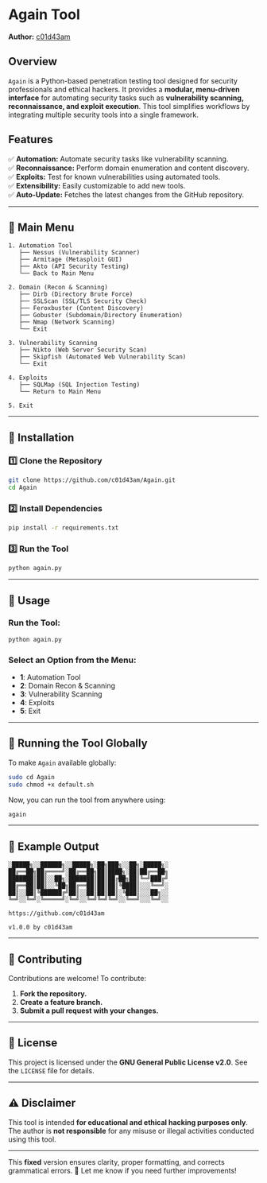 # Again Tool  

**Author:** [c01d43am](https://github.com/c01d43am)  

## Overview  

`Again` is a Python-based penetration testing tool designed for security professionals and ethical hackers. It provides a **modular, menu-driven interface** for automating security tasks such as **vulnerability scanning, reconnaissance, and exploit execution**. This tool simplifies workflows by integrating multiple security tools into a single framework.  

## Features  

✅ **Automation:** Automate security tasks like vulnerability scanning.  
✅ **Reconnaissance:** Perform domain enumeration and content discovery.  
✅ **Exploits:** Test for known vulnerabilities using automated tools.  
✅ **Extensibility:** Easily customizable to add new tools.  
✅ **Auto-Update:** Fetches the latest changes from the GitHub repository.  

---

## 📌 Main Menu  

```
1. Automation Tool
   ├── Nessus (Vulnerability Scanner)
   ├── Armitage (Metasploit GUI)
   ├── Akto (API Security Testing)
   └── Back to Main Menu

2. Domain (Recon & Scanning)
   ├── Dirb (Directory Brute Force)
   ├── SSLScan (SSL/TLS Security Check)
   ├── Feroxbuster (Content Discovery)
   ├── Gobuster (Subdomain/Directory Enumeration)
   ├── Nmap (Network Scanning)
   └── Exit

3. Vulnerability Scanning
   ├── Nikto (Web Server Security Scan)
   ├── Skipfish (Automated Web Vulnerability Scan)
   └── Exit

4. Exploits
   ├── SQLMap (SQL Injection Testing)
   └── Return to Main Menu

5. Exit
```

---

## 📌 Installation  

### **1️⃣ Clone the Repository**  

```bash
git clone https://github.com/c01d43am/Again.git
cd Again
```

### **2️⃣ Install Dependencies**  

```bash
pip install -r requirements.txt
```

### **3️⃣ Run the Tool**  

```bash
python again.py
```

---

## 📌 Usage  

### **Run the Tool:**
```bash
python again.py
```

### **Select an Option from the Menu:**
- **1**: Automation Tool  
- **2**: Domain Recon & Scanning  
- **3**: Vulnerability Scanning  
- **4**: Exploits  
- **5**: Exit  

---

## 📌 Running the Tool Globally  

To make `Again` available globally:  

```bash
sudo cd Again
sudo chmod +x default.sh
```

Now, you can run the tool from anywhere using:  

```bash
again
```

---

## 📌 Example Output  

```
░█████╗░░██████╗░░█████╗░██╗███╗░░██╗░█████╗░
██╔══██╗██╔════╝░██╔══██╗██║████╗░██║██╔══██╗
███████║██║░░██╗░███████║██║██╔██╗██║╚═╝███╔╝
██╔══██║██║░░╚██╗██╔══██║██║██║╚████║░░░╚══╝░
██║░░██║╚██████╔╝██║░░██║██║██║░╚███║░░░██╗░░
╚═╝░░╚═╝░╚═════╝░╚═╝░░╚═╝╚═╝╚═╝░░╚══╝░░░╚═╝░░

https://github.com/c01d43am

v1.0.0 by c01d43am
```

---

## 📌 Contributing  

Contributions are welcome! To contribute:  
1. **Fork the repository.**  
2. **Create a feature branch.**  
3. **Submit a pull request with your changes.**  

---

## 📌 License  

This project is licensed under the **GNU General Public License v2.0**. See the `LICENSE` file for details.  

---

## ⚠️ Disclaimer  

This tool is intended **for educational and ethical hacking purposes only**. The author is **not responsible** for any misuse or illegal activities conducted using this tool.  

---

This **fixed** version ensures clarity, proper formatting, and corrects grammatical errors. 🚀 Let me know if you need further improvements!
